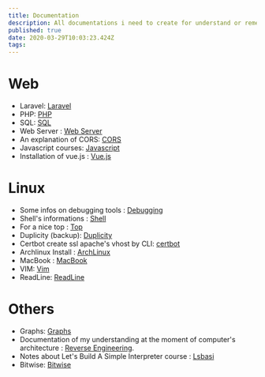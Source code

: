 ```yaml
---
title: Documentation
description: All documentations i need to create for understand or remember
published: true
date: 2020-03-29T10:03:23.424Z
tags: 
---
```


# Web

- Laravel: [Laravel](Laravel)
- PHP: [PHP](php)
- SQL: [SQL](sql)
- Web Server : [Web Server](web-server)
- An explanation of CORS: [CORS](cors)
- Javascript courses: [Javascript](javascript)
- Installation of vue.js : [Vue.js](vue-js)

# Linux

- Some infos on debugging tools : [Debugging](debugging)
- Shell's informations : [Shell](shell)
- For a nice top : [Top](top)
- Duplicity (backup): [Duplicity](duplicity)
- Certbot create ssl apache's vhost by CLI: [certbot](certbot)
- Archlinux Install : [ArchLinux](archlinux)
- MacBook : [MacBook](mac-book)
- VIM: [Vim](vim)
- ReadLine: [ReadLine](readline)

# Others

- Graphs: [Graphs](graphs)
- Documentation of my understanding at the moment of computer's architecture : [Reverse Engineering](reverse-engineering).
- Notes about Let's Build A Simple Interpreter course : [Lsbasi](lets-build-a-simple-interpreter)
- Bitwise: [Bitwise](Bitwise)
